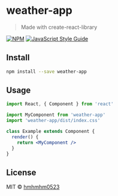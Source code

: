# weather-app

> Made with create-react-library

[![NPM](https://img.shields.io/npm/v/weather-app.svg)](https://www.npmjs.com/package/weather-app) [![JavaScript Style Guide](https://img.shields.io/badge/code_style-standard-brightgreen.svg)](https://standardjs.com)

## Install

```bash
npm install --save weather-app
```

## Usage

```jsx
import React, { Component } from 'react'

import MyComponent from 'weather-app'
import 'weather-app/dist/index.css'

class Example extends Component {
  render() {
    return <MyComponent />
  }
}
```

## License

MIT © [hmhmhm0523](https://github.com/hmhmhm0523)
